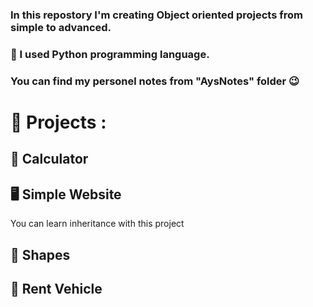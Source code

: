 ### In this repostory I'm creating Object oriented projects from simple to advanced. 

### 🐍 I used Python programming language.

### You can find my personel notes from "AysNotes" folder 😉

# 🦾 Projects :

## 🧮 Calculator

## 🖥 Simple Website

You can learn inheritance with this project

## 📐 Shapes

## 🚗 Rent Vehicle




